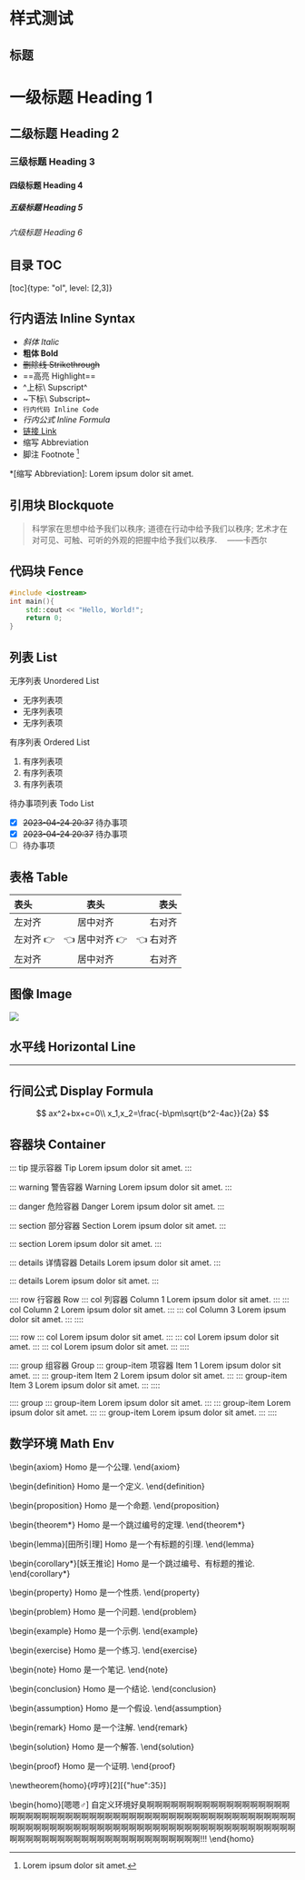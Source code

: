 # 样式测试

## 标题

# 一级标题 Heading 1

## 二级标题 Heading 2

### 三级标题 Heading 3

#### 四级标题 Heading 4

##### 五级标题 Heading 5

###### 六级标题 Heading 6

## 目录 TOC

[toc]{type: "ol", level: [2,3]}

## 行内语法 Inline Syntax

- _斜体 Italic_
- **粗体 Bold**
- ~~删除线 Strikethrough~~
- ==高亮 Highlight==
- ^上标\ Supscript^
- ~下标\ Subscript~
- `行内代码 Inline Code`
- $行内公式~Inline~Formula$
- [链接 Link](https://www.baidu.com/)
- 缩写 Abbreviation
- 脚注 Footnote [^footnote]

*[缩写 Abbreviation]: Lorem ipsum dolor sit amet.
[^footnote]: Lorem ipsum dolor sit amet.

## 引用块 Blockquote

> 科学家在思想中给予我们以秩序; 道德在行动中给予我们以秩序; 艺术才在对可见、可触、可听的外观的把握中给予我们以秩序. &emsp;——卡西尔

## 代码块 Fence

```cpp
#include <iostream>
int main(){
    std::cout << "Hello, World!";
    return 0;
}
```

## 列表 List

无序列表 Unordered List

- 无序列表项
- 无序列表项
- 无序列表项

有序列表 Ordered List

1. 有序列表项
2. 有序列表项
3. 有序列表项

待办事项列表 Todo List

- [x] ~~2023-04-24 20:37~~ 待办事项
- [x] ~~2023-04-24 20:37~~ 待办事项
- [ ] 待办事项

## 表格 Table

| 表头 | 表头 | 表头 |
| :------- | :------------: | -------: |
| 左对齐 | 居中对齐 | 右对齐 |
| 左对齐 👉 | 👈 居中对齐 👉 | 👈 右对齐 |
| 左对齐 | 居中对齐 | 右对齐 |

## 图像 Image

![](https://cdn.stocksnap.io/img-thumbs/960w/healthy-breakfast_FY5YYPG1LS.jpg)

## 水平线 Horizontal Line

---

## 行间公式 Display Formula

$$
ax^2+bx+c=0\\
x_1,x_2=\frac{-b\pm\sqrt{b^2-4ac}}{2a}
$$

## 容器块 Container

::: tip 提示容器 Tip
Lorem ipsum dolor sit amet.
:::

::: warning 警告容器 Warning
Lorem ipsum dolor sit amet.
:::

::: danger 危险容器 Danger
Lorem ipsum dolor sit amet.
:::

::: section 部分容器 Section
Lorem ipsum dolor sit amet.
:::

::: section
Lorem ipsum dolor sit amet.
:::

::: details 详情容器 Details
Lorem ipsum dolor sit amet.
:::

::: details
Lorem ipsum dolor sit amet.
:::

:::: row 行容器 Row
::: col 列容器 Column 1
Lorem ipsum dolor sit amet.
:::
::: col Column 2
Lorem ipsum dolor sit amet.
:::
::: col Column 3
Lorem ipsum dolor sit amet.
:::
::::

:::: row
::: col
Lorem ipsum dolor sit amet.
:::
::: col
Lorem ipsum dolor sit amet.
:::
::: col
Lorem ipsum dolor sit amet.
:::
::::

:::: group 组容器 Group
::: group-item 项容器 Item 1
Lorem ipsum dolor sit amet.
:::
::: group-item Item 2
Lorem ipsum dolor sit amet.
:::
::: group-item Item 3
Lorem ipsum dolor sit amet.
:::
::::

:::: group
::: group-item
Lorem ipsum dolor sit amet.
:::
::: group-item
Lorem ipsum dolor sit amet.
:::
::: group-item
Lorem ipsum dolor sit amet.
:::
::::

## 数学环境 Math Env

\begin{axiom}
Homo 是一个公理.
\end{axiom}

\begin{definition}
Homo 是一个定义.
\end{definition}

\begin{proposition}
Homo 是一个命题.
\end{proposition}

\begin{theorem*}
Homo 是一个跳过编号的定理.
\end{theorem*}

\begin{lemma}[田所引理]
Homo 是一个有标题的引理.
\end{lemma}

\begin{corollary*}[妖王推论]
Homo 是一个跳过编号、有标题的推论.
\end{corollary*}

\begin{property}
Homo 是一个性质.
\end{property}

\begin{problem}
Homo 是一个问题.
\end{problem}

\begin{example}
Homo 是一个示例.
\end{example}

\begin{exercise}
Homo 是一个练习.
\end{exercise}

\begin{note}
Homo 是一个笔记.
\end{note}

\begin{conclusion}
Homo 是一个结论.
\end{conclusion}

\begin{assumption}
Homo 是一个假设.
\end{assumption}

\begin{remark}
Homo 是一个注解.
\end{remark}

\begin{solution}
Homo 是一个解答.
\end{solution}

\begin{proof}
Homo 是一个证明.
\end{proof}

\newtheorem{homo}{哼哼}[2][{"hue":35}]

\begin{homo}[嗯嗯♂]
自定义环境好臭啊啊啊啊啊啊啊啊啊啊啊啊啊啊啊啊啊啊啊啊啊啊啊啊啊啊啊啊啊啊啊啊啊啊啊啊啊啊啊啊啊啊啊啊啊啊啊啊啊啊啊啊啊啊啊啊啊啊啊啊啊啊啊啊啊啊啊啊啊啊啊啊啊啊啊啊啊啊啊啊啊啊啊啊啊啊啊啊啊啊啊啊啊啊啊啊啊啊啊啊啊啊啊啊啊啊啊啊啊啊啊啊啊啊!!!
\end{homo}
